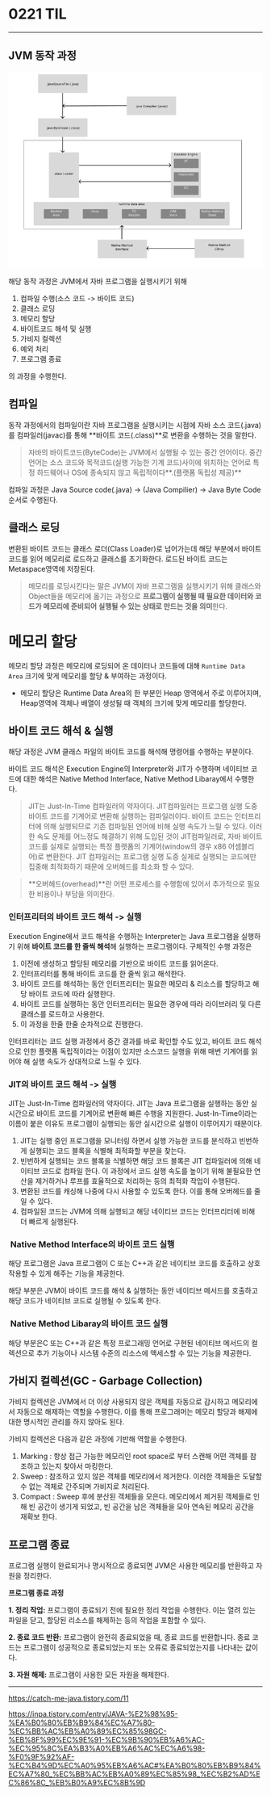 # 0221 TIL

---

## JVM 동작 과정

![img.png](../img/img_1.png)

해당 동작 과정은 JVM에서 자바 프로그램을 실행시키기 위해
1. 컴파일 수행(소스 코드 -> 바이트 코드)
2. 클래스 로딩
3. 메모리 할당
4. 바이트코드 해석 및 실행
5. 가비지 컬렉션
6. 예외 처리
7. 프로그램 종료

의 과정을 수행한다.

## 컴파일

동작 과정에서의 컴파일이란 자바 프로그램을 실행시키는 시점에 자바 소스 코드(.java)를 컴파일러(javac)를 통해 **바이트 코드(.class)**로 변환을 수행하는 것을 말한다.

> 자바의 바이트코드(ByteCode)는 JVM에서 실행될 수 있는 중간 언어이다. 중간언어는 소스 코드와  목적코드(실행 가능한 기계 코드)사이에 위치하는 언어로 특정 하드웨어나 OS에 종속되지 않고 독립적이다**.(플랫폼 독립성 제공)**

컴파일 과정은 Java Source code(.java) -> (Java Compilier) -> Java Byte Code 순서로 수행된다.

## 클래스 로딩

변환된 바이트 코드는 클래스 로더(Class Loader)로 넘어가는데 해당 부분에서 바이트 코드를 읽어 메모리로 로드하고 클래스를 초기화한다. 로드된 바이트 코드는 Metaspace영역에 저장된다.
> 메모리를 로딩시킨다는 말은 JVM이 자바 프로그램을 실행시키기 위해 클래스와 Object들을 메모리에 옮기는 과정으로 **프로그램이 실행될 때 필요한 데이터와 코드가 메모리에 준비되어 실행될 수 있는 상태로 만드는 것을 의미**한다.


# 메모리 할당

메모리 할당 과정은 메모리에 로딩되어 온 데이터나 코드들에 대해 `Runtime Data Area` 크기에 맞게 메모리를 할당 & 부여하는 과정이다.
- 메모리 할당은 Runtime Data Area의 한 부분인 Heap 영역에서 주로 이루어지며, Heap영역에 객체나 배열이 생성될 때 객체의 크기에 맞게 메모리를 할당한다.

## 바이트 코드 해석 & 실행

해당 과정은 JVM 클래스 파일의 바이트 코드를 해석해 명령어를 수행하는 부분이다.

바이트 코드 해석은 Execution Engine의  Interpreter와 JIT가 수행하며 네이티브 코드에 대한 해석은 Native Method Interface, Native Method Libaray에서 수행한다.

> JIT는 Just-In-Time 컴파일러의 약자이다. JIT컴파일러는 프로그램 실행 도중 바이트 코드를 기계어로 변환해 실행하는 컴파일러이다.
> 바이트 코드는 인터프리터에 의해 실행되므로 기존 컴파일된 언어에 비해 실행 속도가 느릴 수 있다. 이러한 속도 문제를 어느정도 해결하기 위해 도입된 것이 JIT컴파일러로, 자바 바이트 코드를 실제로 실행되는 특정 플랫폼의 기계어(window의 경우 x86 어셈블리어)로 변환한다.
> JIT 컴파일러는 프로그램 실행 도중 실제로 실행되는 코드에만 집중해 최적화하기 때문에 오버헤드를 최소화 할 수 있다.

>**오버헤드(overhead)**란 어떤 프로세스를 수행함에 있어서 추가적으로 필요한 비용이나 부담을 의미한다.

### 인터프리터의 바이트 코드 해석 -> 실행

Execution Engine에서 코드 해석을 수행하는 Interpreter는 Java 프로그램을 실행하기 위해 **바이트 코드를 한 줄씩 해석**해 실행하는 프로그램이다. 구체적인 수행 과정은

1. 이전에 생성하고 할당된 메모리를 기반으로 바이트 코드를 읽어온다.
2. 인터프리터를 통해 바이트 코드를 한 줄씩 읽고 해석한다.
3. 바이트 코드를 해석하는 동안 인터프리터는 필요한 메모리 & 리소스를 할당하고 해당 바이트 코드에 따라 실행한다.
4. 바이트 코드를 실행하는 동안 인터프리터는 필요한 경우에 따라 라이브러리 및 다른 클래스를 로드하고 사용한다.
5. 이 과정을 한줄 한줄 순차적으로 진행한다.

인터프리터는 코드 실행 과정에서 중간 결과를 바로 확인할 수도 있고, 바이트 코드 해석으로 인한 플랫폼 독립적이라는 이점이 있지만 소스코드 실행을 위해 매번 기계어를 읽어야 해 실행 속도가 상대적으로 느릴 수 있다.

### JIT의 바이트 코드 해석 -> 실행

JIT는 Just-In-Time 컴파일러의 약자이다. JIT는 Java 프로그램을 실행하는 동안 실시간으로 바이트 코드를 기계어로 변환해 빠른 수행을 지원한다. Just-In-Time이라는 이름이 붙은 이유도 프로그램이 실행되는 동안 실시간으로 실행이 이루어지기 때문이다.

1. JIT는 실행 중인 프로그램을 모니터링 하면서 실행 가능한 코드를 분석하고 빈번하게 실행되는 코드 블록을 식별해 최적화할 부분을 찾는다.
2. 빈번하게 실행되는 코드 블록을 식별하면 해당 코드 블록은 JIT 컴파일러에 의해 네이티브 코드로 컴파일 한다. 이 과정에서 코드 실행 속도를 높이기 위해 불필요한 연산을 제거하거나 루프를 효율적으로 처리하는 등의 최적화 작업이 수행된다.
3. 변환된 코드를 캐싱해 나중에 다시 사용할 수 있도록 한다. 이를 통해 오버헤드를 줄일 수 있다.
4. 컴파일된 코드는 JVM에 의해 실행되고 해당 네이티브 코드는 인터프리터에 비해 더 빠르게 실행된다.

###  Native Method Interface의 바이트 코드 실행

해당 프로그램은 Java 프로그램이 C 또는 C++과 같은 네이티브 코드를 호출하고 상호작용할 수 있게 해주는 기능을 제공한다.

해당 부분은 JVM이 바이트 코드를 해석 & 실행하는 동안 네이티브 메서드를 호출하고 해당 코드가 네이티브 코드로 실행될 수 있도록 한다.

###  Native Method Libaray의 바이트 코드 실행

해당 부분은C 또는 C++과 같은 특정 프로그래밍 언어로 구현된 네이티브 메서드의 컬렉션으로 추가 기능이나 시스템 수준의 리소스에 액세스할 수 있는 기능을 제공한다.


## 가비지 컬렉션(GC - Garbage Collection)

가비지 컬렉션은 JVM에서 더 이상 사용되지 않은 객체를 자동으로 감시하고 메모리에서 자동으로 해제하는 역할을 수행한다. 이를 통해 프로그래머는 메모리 할당과 해제에 대한 명시적인 관리를 하지 않아도 된다.

가비지 컬렉션은 다음과 같은 과정에 기반해 역할을 수행한다.

1. Marking : 항상 접근 가능한 메모리인 root space로 부터 스캔해 어떤 객체를 참조하고 있는지 찾아서 마킹한다.
2. Sweep : 참조하고 있지 않은 객체를 메모리에서 제거한다. 이러한 객체들은 도달할 수 없는 객체로 간주되며 가비지로 처리된다.
3. Compact : Sweep 후에 분산된 객체들을 모은다. 메모리에서 제거된 객체들로 인해 빈 공간이 생기게 되었고, 빈 공간을 남은 객체들을 모아 연속된 메모리 공간을 재확보 한다.

## 프로그램 종료

프로그램 실행이 완료되거나 명시적으로 종료되면 JVM은 사용한 메모리를 반환하고 자원을 정리한다.

**프로그램 종료 과정**

**1. 정리 작업:** 프로그램이 종료되기 전에 필요한 정리 작업을 수행한다. 이는 열려 있는 파일을 닫고, 할당된 리소스를 해제하는 등의 작업을 포함할 수 있다.

**2. 종료 코드 반환:** 프로그램이 완전히 종료되었을 때, 종료 코드를 반환합니다. 종료 코드는 프로그램이 성공적으로 종료되었는지 또는 오류로 종료되었는지를 나타내는 값이다.

**3. 자원 해제:** 프로그램이 사용한 모든 자원을 해제한다.

---
https://catch-me-java.tistory.com/11

https://inpa.tistory.com/entry/JAVA-%E2%98%95-%EA%B0%80%EB%B9%84%EC%A7%80-%EC%BB%AC%EB%A0%89%EC%85%98GC-%EB%8F%99%EC%9E%91-%EC%9B%90%EB%A6%AC-%EC%95%8C%EA%B3%A0%EB%A6%AC%EC%A6%98-%F0%9F%92%AF-%EC%B4%9D%EC%A0%95%EB%A6%AC#%EA%B0%80%EB%B9%84%EC%A7%80_%EC%BB%AC%EB%A0%89%EC%85%98_%EC%B2%AD%EC%86%8C_%EB%B0%A9%EC%8B%9D